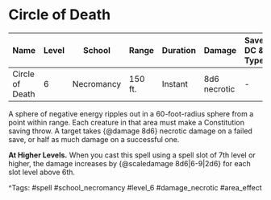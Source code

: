 # Circle of Death

| Name | Level | School | Range | Duration | Damage | Save DC & Type |
|------|-------|--------|-------|----------|--------|----------------|
| Circle of Death | 6 | Necromancy | 150 ft. | Instant | 8d6 necrotic | - |

A sphere of negative energy ripples out in a 60-foot-radius sphere from a point within range. Each creature in that area must make a Constitution saving throw. A target takes {@damage 8d6} necrotic damage on a failed save, or half as much damage on a successful one.

**At Higher Levels.** When you cast this spell using a spell slot of 7th level or higher, the damage increases by {@scaledamage 8d6|6-9|2d6} for each slot level above 6th.

^Tags: #spell #school_necromancy #level_6 #damage_necrotic #area_effect